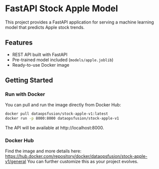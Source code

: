 # FastAPI Stock Apple Model

This project provides a FastAPI application for serving a machine learning model that predicts Apple stock trends.

## Features

- REST API built with FastAPI
- Pre-trained model included (`models/apple.joblib`)
- Ready-to-use Docker image

## Getting Started

### Run with Docker

You can pull and run the image directly from Docker Hub:

```sh
docker pull dataopsfusion/stock-apple-v1:latest
docker run -p 8000:8000 dataopsfusion/stock-apple-v1
```

The API will be available at http://localhost:8000.

### Docker Hub
Find the image and more details here:
https://hub.docker.com/repository/docker/dataopsfusion/stock-apple-v1/general
You can further customize this as your project evolves.